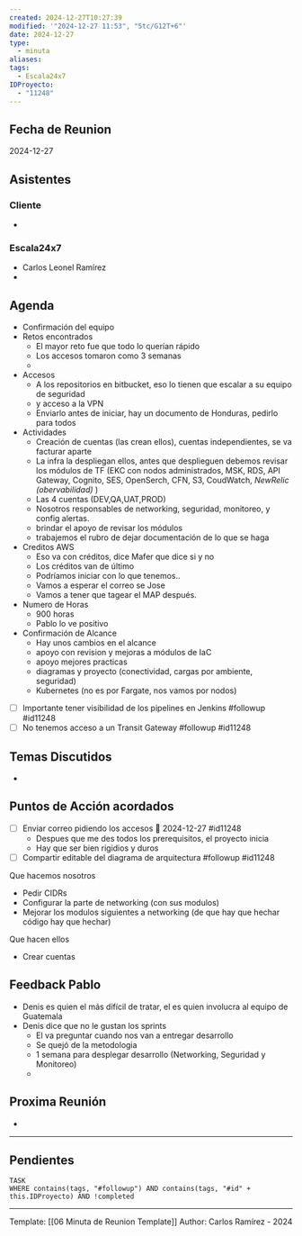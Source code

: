 ```yaml
---
created: 2024-12-27T10:27:39
modified: '"2024-12-27 11:53", "5tc/G12T+6"'
date: 2024-12-27
type:
  - minuta
aliases: 
tags:
  - Escala24x7
IDProyecto:
  - "11248"
---
```

## Fecha de Reunion
2024-12-27
## Asistentes

### Cliente
* 
### Escala24x7
- Carlos Leonel Ramírez
-  

## Agenda
* Confirmación del equipo
* Retos encontrados
	* El mayor reto fue que todo lo querían rápido
	* Los accesos tomaron como 3 semanas
	* 
* Accesos
	* A los repositorios en bitbucket, eso lo tienen que escalar a su equipo de seguridad
	* y acceso a la VPN
	* Enviarlo antes de iniciar, hay un documento de Honduras, pedirlo para todos 
* Actividades
	* Creación de cuentas (las crean ellos), cuentas independientes, se va facturar aparte
	* La infra la despliegan ellos, antes que desplieguen debemos revisar los módulos de TF (EKC con nodos administrados, MSK, RDS, API Gateway, Cognito, SES, OpenSerch, CFN, S3, CoudWatch, *NewRelic (obervabilidad)* )
	* Las 4 cuentas (DEV,QA,UAT,PROD)
	* Nosotros responsables de networking, seguridad, monitoreo, y config alertas.
	* brindar el apoyo de revisar los módulos
	* trabajemos el rubro de dejar documentación de lo que se haga
* Creditos AWS
	* Eso va con créditos, dice Mafer que dice si y no
	* Los créditos van de último
	* Podríamos iniciar con lo que tenemos.. 
	* Vamos a esperar el correo se Jose
	* Vamos a tener que tagear el MAP después.
* Numero de Horas
	* 900 horas
	* Pablo lo ve positivo
* Confirmación de Alcance
	* Hay unos cambios en el alcance
	* apoyo con revision y mejoras a módulos de IaC
	* apoyo mejores practicas
	* diagramas y proyecto (conectividad, cargas por ambiente, seguridad)
	* Kubernetes (no es por Fargate, nos vamos por nodos)

- [ ] Importante tener visibilidad de los pipelines en Jenkins #followup #id11248 
- [ ] No tenemos acceso a un Transit Gateway  #followup #id11248

## Temas Discutidos
*  

## Puntos de Acción acordados
- [ ] Enviar correo pidiendo los accesos 📅 2024-12-27  #id11248
	- Despues que me des todos los prerequisitos, el proyecto inicia
	- Hay que ser bien rigidios y duros
- [ ] Compartir editable del diagrama de arquitectura #followup #id11248 

Que hacemos nosotros
- Pedir CIDRs
- Configurar la parte de networking (con sus modulos)
- Mejorar los modulos siguientes a networking (de que hay que hechar código hay que hechar)

Que hacen ellos
- Crear cuentas

## Feedback Pablo
- Denis es quien el más difícil de tratar, el es quien involucra al equipo de Guatemala
- Denis dice que no le gustan los sprints
	- El va preguntar cuando nos van a entregar desarrollo
	- Se quejó de la metodologia
	- 1 semana para desplegar desarrollo (Networking, Seguridad y Monitoreo)
	- 

## Proxima Reunión
*   

--- 
## Pendientes

```dataview
TASK
WHERE contains(tags, "#followup") AND contains(tags, "#id" + this.IDProyecto) AND !completed
```

---
Template: [[06 Minuta de Reunion Template]]
Author: Carlos Ramírez - 2024

